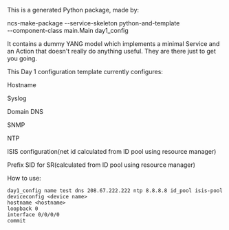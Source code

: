 This is a generated Python package, made by:

  ncs-make-package --service-skeleton python-and-template \
                   --component-class main.Main day1_config

It contains a dummy YANG model which implements a minimal Service
and an Action that doesn't really do anything useful. They are
there just to get you going.

This Day 1 configuration template currently configures:

Hostname

Syslog

Domain DNS

SNMP

NTP

ISIS configuration(net id calculated from ID pool using resource manager)

Prefix SID for SR(calculated from ID pool using resource manager)

How to use:
```
day1_config name test dns 208.67.222.222 ntp 8.8.8.8 id_pool isis-pool 
deviceconfig <device name> 
hostname <hostname>
loopback 0
interface 0/0/0/0
commit
```

